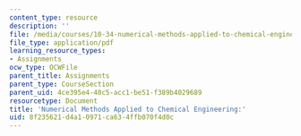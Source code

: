 ```yaml
---
content_type: resource
description: ''
file: /media/courses/10-34-numerical-methods-applied-to-chemical-engineering-fall-2015/8f235621d4a10971ca634ffb070f4d0c_MIT10_34F15_HW9_Prob.pdf
file_type: application/pdf
learning_resource_types:
- Assignments
ocw_type: OCWFile
parent_title: Assignments
parent_type: CourseSection
parent_uid: 4ce395e4-40c5-acc1-be51-f389b4029689
resourcetype: Document
title: 'Numerical Methods Applied to Chemical Engineering:'
uid: 8f235621-d4a1-0971-ca63-4ffb070f4d0c
---
```

